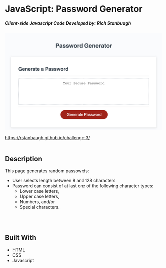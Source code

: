 # JavaScript: Password Generator
##### Client-side Javascript Code Developed by: Rich Stanbuagh <br />


![PW Generator](./Assets/images/Challenge%203%20Screen%20Shot.png)

https://rstanbaugh.github.io/challenge-3/
<br />
<br />

## Description
This page generates random passowrds:
- User selects length between 8 and 128 characters
- Password can consist of at last one of the following character types:
  - Lower case letters,
  - Upper case letters,
  - Numbers, and/or
  - Special characters.
<br />
<br />

## Built With <br />
* HTML <br />
* CSS <br />
* Javascript <br />
<br />
